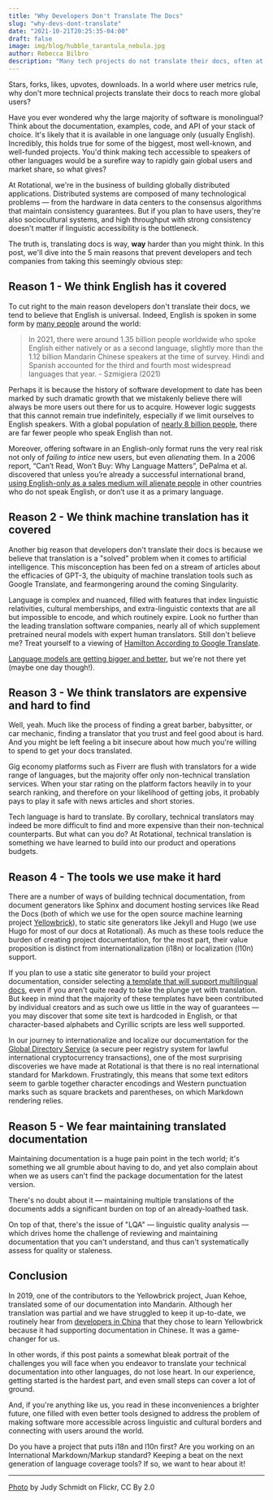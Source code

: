 ```yaml
---
title: "Why Developers Don't Translate The Docs"
slug: "why-devs-dont-translate"
date: "2021-10-21T20:25:35-04:00"
draft: false
image: img/blog/hubble_tarantula_nebula.jpg
author: Rebecca Bilbro
description: "Many tech projects do not translate their docs, often at the expense of reaching a more global userbase. In this post we explore why."
---
```


Stars, forks, likes, upvotes, downloads. In a world where user metrics rule, why don't more technical projects translate their docs to reach more global users?

<!--more-->

Have you ever wondered why the large majority of software is monolingual? Think about the documentation, examples, code, and API of your stack of choice. It's likely that it is available in one language only (usually English). Incredibly, this holds true for some of the biggest, most well-known, and well-funded projects. You'd think making tech accessible to speakers of other languages would be a surefire way to rapidly gain global users and market share, so what gives?

At Rotational, we're in the business of building globally distributed applications. Distributed systems are composed of many technological problems &mdash; from the hardware in data centers to the consensus algorithms that maintain consistency guarantees. But if you plan to have users, they're also sociocultural systems, and high throughput with strong consistency doesn't matter if linguistic accessibility is the bottleneck.

The truth is, translating docs is way, **way** harder than you might think. In this post, we'll dive into the 5 main reasons that prevent developers and tech companies from taking this seemingly obvious step:

## Reason 1 - We think English has it covered

To cut right to the main reason developers don't translate their docs, we tend to believe that English is universal. Indeed, English is spoken in some form by [many people](https://www.statista.com/statistics/266808/the-most-spoken-languages-worldwide/) around the world:

> In 2021, there were around 1.35 billion people worldwide who spoke English either natively or as a second language, slightly more than the 1.12 billion Mandarin Chinese speakers at the time of survey. Hindi and Spanish accounted for the third and fourth most widespread languages that year. - Szmigiera (2021)

Perhaps it is because the history of software development to date has been marked by such dramatic growth that we mistakenly believe there will always be more users out there for us to acquire. However logic suggests that this cannot remain true indefinitely, especially if we limit ourselves to English speakers. With a global population of [nearly 8 billion people](https://www.worldometers.info/world-population/), there are far fewer people who speak English than not.

Moreover, offering software in an English-only format runs the very real risk not only of _failing to intice_ new users, but even _alienating_ them. In a 2006 report, “Can’t Read, Won’t Buy: Why Language Matters”, DePalma et al. discovered that unless you’re already a successful international brand, [using English-only as a sales medium will alienate people](https://rotational.io/blog/cant-read-wont-buy/) in other countries who do not speak English, or don’t use it as a primary language.

## Reason 2 - We think machine translation has it covered

Another big reason that developers don't translate their docs is because we believe that translation is a "solved" problem when it comes to artificial intelligence. This misconception has been fed on a stream of articles about the efficacies of GPT-3, the ubiquity of machine translation tools such as Google Translate, and fearmongering around the coming Singularity.

Language is complex and nuanced, filled with features that index linguistic relativities, cultural memberships, and extra-linguistic contexts that are all but impossible to encode, and which routinely expire. Look no further than the leading translation software companies, nearly all of which supplement pretrained neural models with expert human translators. Still don't believe me? Treat yourself to a viewing of [Hamilton According to Google Translate](https://www.youtube.com/watch?v=thtKA71xZ7k).

[Language models are getting bigger and better](https://rotational.io/blog/a-parrot-trainer-eats-crow/), but we're not there yet (maybe one day though!).

## Reason 3 - We think translators are expensive and hard to find

Well, yeah. Much like the process of finding a great barber, babysitter, or car mechanic, finding a translator that you trust and feel good about is hard. And you might be left feeling a bit insecure about how much you're willing to spend to get your docs translated.

Gig economy platforms such as Fiverr are flush with translators for a wide range of languages, but the majority offer only non-technical translation services. When your star rating on the platform factors heavily in to your search ranking, and therefore on your likelihood of getting jobs, it probably pays to play it safe with news articles and short stories.

Tech language is hard to translate. By corollary, technical translators may indeed be more difficult to find and more expensive than their non-technical counterparts. But what can you do? At Rotational, technical translation is something we have learned to build into our product and operations budgets.

## Reason 4 - The tools we use make it hard

There are a number of ways of building technical documentation, from document generators like Sphinx and document hosting services like Read the Docs (both of which we use for the open source machine learning project [Yellowbrick](https://www.scikit-yb.org/en/develop/)), to static site generators like Jekyll and Hugo (we use Hugo for most of our docs at Rotational). As much as these tools reduce the burden of creating project documentation, for the most part, their value proposition is distinct from internationalization (i18n) or localization (l10n) support.

If you plan to use a static site generator to build your project documentation, consider selecting [a template that will support multilingual docs](https://themes.gohugo.io/tags/multilingual/), even if you aren't quite ready to take the plunge yet with translation. But keep in mind that the majority of these templates have been contributed by individual creators and as such owe us little in the way of guarantees &mdash; you may discover that some site text is hardcoded in English, or that character-based alphabets and Cyrillic scripts are less well supported.

In our journey to internationalize and localize our documentation for the [Global Directory Service](https://vaspdirectory.net/) (a secure peer registry system for lawful international cryptocurrency transactions), one of the most surprising discoveries we have made at Rotational is that there is no real international standard for Markdown. Frustratingly, this means that some text editors seem to garble together character encodings and Western punctuation marks such as square brackets and parentheses, on which Markdown rendering relies.

## Reason 5 - We fear maintaining translated documentation

Maintaining documentation is a huge pain point in the tech world; it's something we all grumble about having to do, and yet also complain about when we as users can't find the package documentation for the latest version.

There's no doubt about it &mdash; maintaining multiple translations of the documents adds a significant burden on top of an already-loathed task.

On top of that, there's the issue of "LQA" &mdash; linguistic quality analysis &mdash; which drives home the challenge of reviewing and maintaining documentation that you can't understand, and thus can't systematically assess for quality or staleness.

## Conclusion

In 2019, one of the contributors to the Yellowbrick project, Juan Kehoe, translated some of our documentation into Mandarin. Although her translation was partial and we have struggled to keep it up-to-date, we routinely hear from [developers in China](https://cloud.tencent.com/developer/news/238057) that they chose to learn Yellowbrick because it had supporting documentation in Chinese. It was a game-changer for us.

In other words, if this post paints a somewhat bleak portrait of the challenges you will face when you endeavor to translate your technical documentation into other languages, do not lose heart. In our experience, getting started is the hardest part, and even small steps can cover a lot of ground.

And, if you're anything like us, you read in these inconveniences a brighter future, one filled with even better tools designed to address the problem of making software more accessible across linguistic and cultural borders and connecting with users around the world.

Do you have a project that puts i18n and l10n first? Are you working on an International Markdown/Markup standard? Keeping a beat on the next generation of language coverage tools? If so, we want to hear about it!

---

[Photo](https://flic.kr/p/Yaz1mM) by Judy Schmidt on Flickr, CC By 2.0
